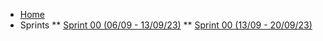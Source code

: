 <!-- docs/_sidebar.md -->

* [Home](/)
* Sprints
** [Sprint 00 (06/09 - 13/09/23)](/sprints/sprint-00.md "Sprint 00 - Procurando Nemo")
** [Sprint 00 (13/09 - 20/09/23)](/sprints/sprint-01.md "Sprint 01 - Procurando Dory")

